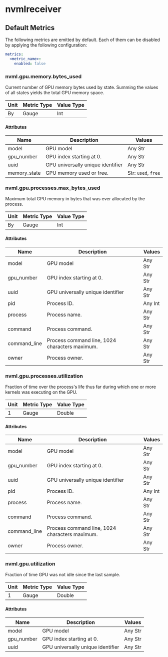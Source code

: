 [comment]: <> (Code generated by mdatagen. DO NOT EDIT.)

# nvmlreceiver

## Default Metrics

The following metrics are emitted by default. Each of them can be disabled by applying the following configuration:

```yaml
metrics:
  <metric_name>:
    enabled: false
```

### nvml.gpu.memory.bytes_used

Current number of GPU memory bytes used by state. Summing the values of all states yields the total GPU memory space.

| Unit | Metric Type | Value Type |
| ---- | ----------- | ---------- |
| By | Gauge | Int |

#### Attributes

| Name | Description | Values |
| ---- | ----------- | ------ |
| model | GPU model | Any Str |
| gpu_number | GPU index starting at 0. | Any Str |
| uuid | GPU universally unique identifier | Any Str |
| memory_state | GPU memory used or free. | Str: ``used``, ``free`` |

### nvml.gpu.processes.max_bytes_used

Maximum total GPU memory in bytes that was ever allocated by the process.

| Unit | Metric Type | Value Type |
| ---- | ----------- | ---------- |
| By | Gauge | Int |

#### Attributes

| Name | Description | Values |
| ---- | ----------- | ------ |
| model | GPU model | Any Str |
| gpu_number | GPU index starting at 0. | Any Str |
| uuid | GPU universally unique identifier | Any Str |
| pid | Process ID. | Any Int |
| process | Process name. | Any Str |
| command | Process command. | Any Str |
| command_line | Process command line, 1024 characters maximum. | Any Str |
| owner | Process owner. | Any Str |

### nvml.gpu.processes.utilization

Fraction of time over the process's life thus far during which one or more kernels was executing on the GPU.

| Unit | Metric Type | Value Type |
| ---- | ----------- | ---------- |
| 1 | Gauge | Double |

#### Attributes

| Name | Description | Values |
| ---- | ----------- | ------ |
| model | GPU model | Any Str |
| gpu_number | GPU index starting at 0. | Any Str |
| uuid | GPU universally unique identifier | Any Str |
| pid | Process ID. | Any Int |
| process | Process name. | Any Str |
| command | Process command. | Any Str |
| command_line | Process command line, 1024 characters maximum. | Any Str |
| owner | Process owner. | Any Str |

### nvml.gpu.utilization

Fraction of time GPU was not idle since the last sample.

| Unit | Metric Type | Value Type |
| ---- | ----------- | ---------- |
| 1 | Gauge | Double |

#### Attributes

| Name | Description | Values |
| ---- | ----------- | ------ |
| model | GPU model | Any Str |
| gpu_number | GPU index starting at 0. | Any Str |
| uuid | GPU universally unique identifier | Any Str |

